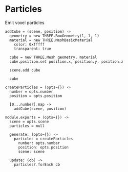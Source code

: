 Particles
=========

Emit voxel particles

    addCube = (scene, position) ->
      geometry = new THREE.BoxGeometry(1, 1, 1)
      material = new THREE.MeshBasicMaterial
        color: 0xfffff
        transparent: true

      cube = new THREE.Mesh geometry, material
      cube.position.set position.x, position.y, position.z

      scene.add cube

      cube

    createParticles = (opts={}) ->
      number = opts.number
      position = opts.position

      [0...number].map ->
        addCube(scene, position)

    module.exports = (opts={}) ->
      scene = opts.scene
      particles = null

      generate: (opts={}) ->
        particles = createParticles
          number: opts.number
          position: opts.position
          scene: scene

      update: (cb) ->
        particles?.forEach cb
